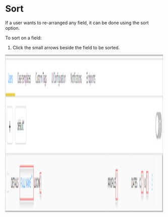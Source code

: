 # Sort 

If a user wants to re-arranged any field, it can be done using the sort option.

To sort on a field:

1. Click the small arrows beside the field to be sorted.

<img src="../../../../images/user-guides/organisation/configure-organization/manage-users/sort.png" alt="sort" width="500" height="500"/>